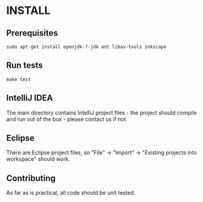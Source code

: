 INSTALL
=======

Prerequisites
-------------

    sudo apt-get install openjdk-7-jdk ant libav-tools inkscape

Run tests
---------

    make test

IntelliJ IDEA
-------------

The main directory contains IntelliJ project files - the project should
compile and run out of the box - please contact us if not.

Eclipse
-------

There are Eclipse project files, so "File" -> "Import" ->
"Existing projects into workspace" should work.

Contributing
------------

As far as is practical, all code should be unit tested.

